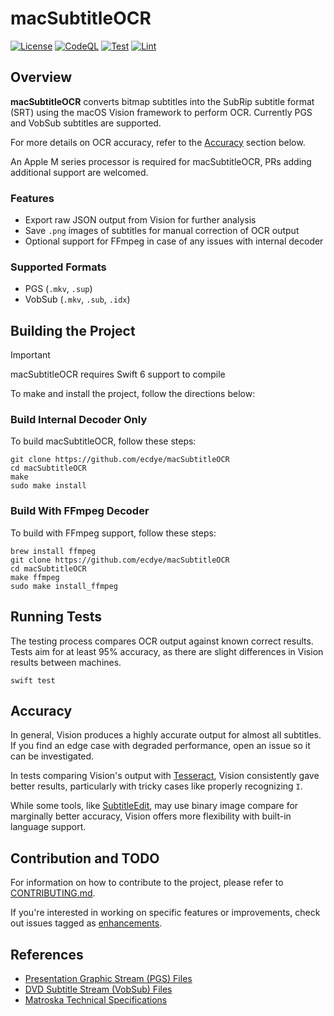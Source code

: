 # macSubtitleOCR

[![License](https://img.shields.io/github/license/ecdye/macSubtitleOCR)](https://github.com/ecdye/macSubtitleOCR/blob/main/LICENSE.md)
[![CodeQL](https://github.com/ecdye/macSubtitleOCR/actions/workflows/codeql.yml/badge.svg)](https://github.com/ecdye/macSubtitleOCR/actions/workflows/codeql.yml)
[![Test](https://github.com/ecdye/macSubtitleOCR/actions/workflows/test.yml/badge.svg)](https://github.com/ecdye/macSubtitleOCR/actions/workflows/test.yml)
[![Lint](https://github.com/ecdye/macSubtitleOCR/actions/workflows/lint.yml/badge.svg)](https://github.com/ecdye/macSubtitleOCR/actions/workflows/lint.yml)

## Overview

**macSubtitleOCR** converts bitmap subtitles into the SubRip subtitle format (SRT) using the macOS Vision framework to perform OCR.
Currently PGS and VobSub subtitles are supported.

For more details on OCR accuracy, refer to the [Accuracy](#accuracy) section below.

An Apple M series processor is required for macSubtitleOCR, PRs adding additional support are welcomed.

### Features

- Export raw JSON output from Vision for further analysis
- Save `.png` images of subtitles for manual correction of OCR output
- Optional support for FFmpeg in case of any issues with internal decoder

### Supported Formats

- PGS (`.mkv`, `.sup`)
- VobSub (`.mkv`, `.sub`, `.idx`)

## Building the Project

> [!IMPORTANT]
> macSubtitleOCR requires Swift 6 support to compile

To make and install the project, follow the directions below:

### Build Internal Decoder Only

To build macSubtitleOCR, follow these steps:

``` shell
git clone https://github.com/ecdye/macSubtitleOCR
cd macSubtitleOCR
make
sudo make install
```

### Build With FFmpeg Decoder

To build with FFmpeg support, follow these steps:

``` shell
brew install ffmpeg
git clone https://github.com/ecdye/macSubtitleOCR
cd macSubtitleOCR
make ffmpeg
sudo make install_ffmpeg
```

## Running Tests

The testing process compares OCR output against known correct results.
Tests aim for at least 95% accuracy, as there are slight differences in Vision results between machines.

``` shell
swift test
```

## Accuracy

In general, Vision produces a highly accurate output for almost all subtitles.
If you find an edge case with degraded performance, open an issue so it can be investigated.

In tests comparing Vision's output with [Tesseract](https://github.com/tesseract-ocr/tesseract), Vision consistently gave better results, particularly with tricky cases like properly recognizing `I`.

While some tools, like [SubtitleEdit](https://github.com/SubtitleEdit/subtitleedit), may use binary image compare for marginally better accuracy, Vision offers more flexibility with built-in language support.

## Contribution and TODO

For information on how to contribute to the project, please refer to [CONTRIBUTING.md](CONTRIBUTING.md).

If you're interested in working on specific features or improvements, check out issues tagged as [enhancements](https://github.com/ecdye/macSubtitleOCR/issues?q=is%3Aissue+is%3Aopen+label%3Aenhancement).

## References

- [Presentation Graphic Stream (PGS) Files](https://blog.thescorpius.com/index.php/2017/07/15/presentation-graphic-stream-sup-files-bluray-subtitle-format/)
- [DVD Subtitle Stream (VobSub) Files](http://www.mpucoder.com/DVD/index.html)
- [Matroska Technical Specifications](https://www.matroska.org/technical/elements.html)
